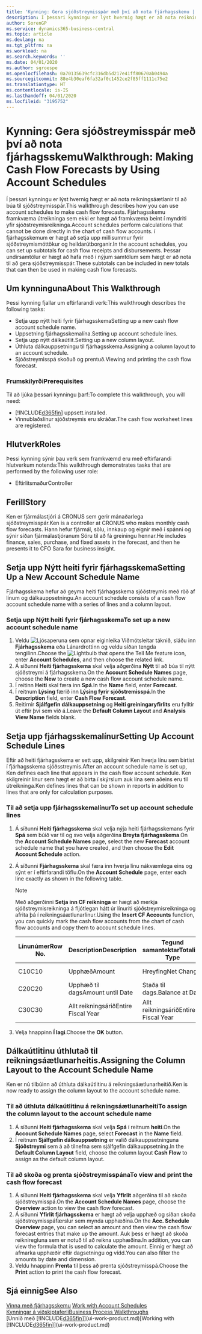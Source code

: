 ```yaml
---
title: 'Kynning: Gera sjóðstreymisspár með því að nota fjárhagsskemu | Microsoft Docs'
description: Í þessari kynningu er lýst hvernig hægt er að nota reikningsáætlanir til að búa til sjóðstreymisspár. Fjárhagsskemu framkvæma útreikninga sem ekki er hægt að framkvæma beint í myndriti yfir sjóðstreymisreikninga. í fjárhagsskemum er hægt að setja upp millisummur fyrir sjóðstreymismóttökur og heildarútborganir. Þessar undirsamtölur er hægt að hafa með í nýjum samtölum sem hægt er að nota til að gera sjóðstreymisspár.
author: SorenGP
ms.service: dynamics365-business-central
ms.topic: article
ms.devlang: na
ms.tgt_pltfrm: na
ms.workload: na
ms.search.keywords: ''
ms.date: 04/01/2020
ms.author: sgroespe
ms.openlocfilehash: 0a70135639cfc316db5d217e41ff80670ab0494a
ms.sourcegitcommit: 88e4b30eaf6fa32af0c1452ce2f85ff1111c75e2
ms.translationtype: HT
ms.contentlocale: is-IS
ms.lasthandoff: 04/01/2020
ms.locfileid: "3195752"
---
```

# <a name="walkthrough-making-cash-flow-forecasts-by-using-account-schedules"></a><span data-ttu-id="437a0-106">Kynning: Gera sjóðstreymisspár með því að nota fjárhagsskemu</span><span class="sxs-lookup"><span data-stu-id="437a0-106">Walkthrough: Making Cash Flow Forecasts by Using Account Schedules</span></span>
<span data-ttu-id="437a0-107">Í þessari kynningu er lýst hvernig hægt er að nota reikningsáætlanir til að búa til sjóðstreymisspár.</span><span class="sxs-lookup"><span data-stu-id="437a0-107">This walkthrough describes how you can use account schedules to make cash flow forecasts.</span></span> <span data-ttu-id="437a0-108">Fjárhagsskemu framkvæma útreikninga sem ekki er hægt að framkvæma beint í myndriti yfir sjóðstreymisreikninga.</span><span class="sxs-lookup"><span data-stu-id="437a0-108">Account schedules perform calculations that cannot be done directly in the chart of cash flow accounts.</span></span> <span data-ttu-id="437a0-109">í fjárhagsskemum er hægt að setja upp millisummur fyrir sjóðstreymismóttökur og heildarútborganir.</span><span class="sxs-lookup"><span data-stu-id="437a0-109">In the account schedules, you can set up subtotals for cash flow receipts and disbursements.</span></span> <span data-ttu-id="437a0-110">Þessar undirsamtölur er hægt að hafa með í nýjum samtölum sem hægt er að nota til að gera sjóðstreymisspár.</span><span class="sxs-lookup"><span data-stu-id="437a0-110">These subtotals can be included in new totals that can then be used in making cash flow forecasts.</span></span>  

## <a name="about-this-walkthrough"></a><span data-ttu-id="437a0-111">Um kynninguna</span><span class="sxs-lookup"><span data-stu-id="437a0-111">About This Walkthrough</span></span>  
<span data-ttu-id="437a0-112">Þessi kynning fjallar um eftirfarandi verk:</span><span class="sxs-lookup"><span data-stu-id="437a0-112">This walkthrough describes the following tasks:</span></span>  

- <span data-ttu-id="437a0-113">Setja upp nýtt heiti fyrir fjárhagsskema</span><span class="sxs-lookup"><span data-stu-id="437a0-113">Setting up a new cash flow account schedule name.</span></span>  
- <span data-ttu-id="437a0-114">Uppsetning fjárhagsskemalína.</span><span class="sxs-lookup"><span data-stu-id="437a0-114">Setting up account schedule lines.</span></span>  
- <span data-ttu-id="437a0-115">Setja upp nýtt dálkaútlit.</span><span class="sxs-lookup"><span data-stu-id="437a0-115">Setting up a new column layout.</span></span>  
- <span data-ttu-id="437a0-116">Úthluta dálkauppsetningu til fjárhagsskema.</span><span class="sxs-lookup"><span data-stu-id="437a0-116">Assigning a column layout to an account schedule.</span></span>  
- <span data-ttu-id="437a0-117">Sjóðstreymisspá skoðuð og prentuð.</span><span class="sxs-lookup"><span data-stu-id="437a0-117">Viewing and printing the cash flow forecast.</span></span>  

### <a name="prerequisites"></a><span data-ttu-id="437a0-118">Frumskilyrði</span><span class="sxs-lookup"><span data-stu-id="437a0-118">Prerequisites</span></span>  
<span data-ttu-id="437a0-119">Til að ljúka þessari kynningu þarf:</span><span class="sxs-lookup"><span data-stu-id="437a0-119">To complete this walkthrough, you will need:</span></span>  

- [!INCLUDE[d365fin](includes/d365fin_md.md)] <span data-ttu-id="437a0-120">uppsett.</span><span class="sxs-lookup"><span data-stu-id="437a0-120">installed.</span></span>  
- <span data-ttu-id="437a0-121">Vinnublaðslínur sjóðstreymis eru skráðar.</span><span class="sxs-lookup"><span data-stu-id="437a0-121">The cash flow worksheet lines are registered.</span></span>  

## <a name="roles"></a><span data-ttu-id="437a0-122">Hlutverk</span><span class="sxs-lookup"><span data-stu-id="437a0-122">Roles</span></span>  
<span data-ttu-id="437a0-123">Þessi kynning sýnir þau verk sem framkvæmd eru með eftirfarandi hlutverkum notenda:</span><span class="sxs-lookup"><span data-stu-id="437a0-123">This walkthrough demonstrates tasks that are performed by the following user role:</span></span>  

- <span data-ttu-id="437a0-124">Eftirlitsmaður</span><span class="sxs-lookup"><span data-stu-id="437a0-124">Controller</span></span>  

## <a name="story"></a><span data-ttu-id="437a0-125">Ferill</span><span class="sxs-lookup"><span data-stu-id="437a0-125">Story</span></span>  
<span data-ttu-id="437a0-126">Ken er fjármálastjóri á CRONUS sem gerir mánaðarlega sjóðstreymisspár.</span><span class="sxs-lookup"><span data-stu-id="437a0-126">Ken is a controller at CRONUS who makes monthly cash flow forecasts.</span></span> <span data-ttu-id="437a0-127">Hann hefur fjármál, sölu, innkaup og eignir með í spánni og sýnir síðan fjármálastjóranum Söru til að fá greiningu hennar.</span><span class="sxs-lookup"><span data-stu-id="437a0-127">He includes finance, sales, purchase, and fixed assets in the forecast, and then he presents it to CFO Sara for business insight.</span></span>  

## <a name="setting-up-a-new-account-schedule-name"></a><span data-ttu-id="437a0-128">Setja upp Nýtt heiti fyrir fjárhagsskema</span><span class="sxs-lookup"><span data-stu-id="437a0-128">Setting Up a New Account Schedule Name</span></span>  
<span data-ttu-id="437a0-129">Fjárhagsskema hefur að geyma heiti fjárhagsskema sjóðstreymis með röð af línum og dálkauppsetningu.</span><span class="sxs-lookup"><span data-stu-id="437a0-129">An account schedule consists of a cash flow account schedule name with a series of lines and a column layout.</span></span>  

### <a name="to-set-up-a-new-account-schedule-name"></a><span data-ttu-id="437a0-130">Setja upp Nýtt heiti fyrir fjárhagsskema</span><span class="sxs-lookup"><span data-stu-id="437a0-130">To set up a new account schedule name</span></span>  

1.  <span data-ttu-id="437a0-131">Veldu ![Ljósaperuna sem opnar eiginleika Viðmótsleitar](media/ui-search/search_small.png "Segðu mér hvað þú vilt gera") táknið, sláðu inn **Fjárhagsskema** eða Lánardrottinn og veldu síðan tengda tengilinn.</span><span class="sxs-lookup"><span data-stu-id="437a0-131">Choose the ![Lightbulb that opens the Tell Me feature](media/ui-search/search_small.png "Tell me what you want to do") icon, enter **Account Schedules**, and then choose the related link.</span></span>  
2.  <span data-ttu-id="437a0-132">Á síðunni **Heiti fjárhagsskema** skal velja aðgerðina **Nýtt** til að búa til nýtt sjóðstreymi á fjárhagsskema.</span><span class="sxs-lookup"><span data-stu-id="437a0-132">On the **Account Schedule Names** page, choose the **New** to create a new cash flow account schedule name.</span></span>  
3.  <span data-ttu-id="437a0-133">Í reitinn **Heiti** skal færa inn **Spá**.</span><span class="sxs-lookup"><span data-stu-id="437a0-133">In the **Name** field, enter **Forecast**.</span></span>  
4.  <span data-ttu-id="437a0-134">Í reitnum **Lýsing** færið inn **Lýsing fyrir sjóðstremisspá**.</span><span class="sxs-lookup"><span data-stu-id="437a0-134">In the **Description** field, enter **Cash Flow Forecast**.</span></span>  
5.  <span data-ttu-id="437a0-135">Reitirnir **Sjálfgefin dálkauppsetning** og **Heiti greiningaryfirlits** eru fylltir út eftir því sem við á.</span><span class="sxs-lookup"><span data-stu-id="437a0-135">Leave the **Default Column Layout** and **Analysis View Name** fields blank.</span></span>  

## <a name="setting-up-account-schedule-lines"></a><span data-ttu-id="437a0-136">Setja upp fjárhagsskemalínur</span><span class="sxs-lookup"><span data-stu-id="437a0-136">Setting Up Account Schedule Lines</span></span>  
<span data-ttu-id="437a0-137">Eftir að heiti fjárhagsskema er sett upp, skilgreinir Ken hverja línu sem birtist í fjárhagsskema sjóðsstreymis.</span><span class="sxs-lookup"><span data-stu-id="437a0-137">After an account schedule name is set up, Ken defines each line that appears in the cash flow account schedule.</span></span> <span data-ttu-id="437a0-138">Ken skilgreinir línur sem hægt er að birta í skýrslum auk lína sem aðeins eru til útreikninga.</span><span class="sxs-lookup"><span data-stu-id="437a0-138">Ken defines lines that can be shown in reports in addition to lines that are only for calculation purposes.</span></span>  

### <a name="to-set-up-account-schedule-lines"></a><span data-ttu-id="437a0-139">Til að setja upp fjárhagsskemalínur</span><span class="sxs-lookup"><span data-stu-id="437a0-139">To set up account schedule lines</span></span>  

1.  <span data-ttu-id="437a0-140">Á síðunni **Heiti fjárhagsskema** skal velja nýja heiti fjárhagsskemans fyrir **Spá** sem búið var til og svo velja aðgerðina **Breyta fjárhagsskema**.</span><span class="sxs-lookup"><span data-stu-id="437a0-140">On the **Account Schedule Names** page, select the new **Forecast** account schedule name that you have created, and then choose the **Edit Account Schedule** action.</span></span>  
2.  <span data-ttu-id="437a0-141">Á síðunni **Fjárhagsskema** skal færa inn hverja línu nákvæmlega eins og sýnt er í eftirfarandi töflu.</span><span class="sxs-lookup"><span data-stu-id="437a0-141">On the **Account Schedule** page, enter each line exactly as shown in the following table.</span></span>  

    > [!NOTE]  
    >  <span data-ttu-id="437a0-142">Með aðgerðinni **Setja inn CF reikninga** er hægt að merkja sjóðstreymisreikninga á fljótlegan hátt úr línuriti sjóðstreymisreikninga og afrita þá í reikningsáætlunarlínur.</span><span class="sxs-lookup"><span data-stu-id="437a0-142">Using the **Insert CF Accounts** function, you can quickly mark the cash flow accounts from the chart of cash flow accounts and copy them to account schedule lines.</span></span>  

    |<span data-ttu-id="437a0-143">Línunúmer</span><span class="sxs-lookup"><span data-stu-id="437a0-143">Row No.</span></span>|<span data-ttu-id="437a0-144">Description</span><span class="sxs-lookup"><span data-stu-id="437a0-144">Description</span></span>|<span data-ttu-id="437a0-145">Tegund samantektar</span><span class="sxs-lookup"><span data-stu-id="437a0-145">Totaling Type</span></span>|<span data-ttu-id="437a0-146">Samantekt</span><span class="sxs-lookup"><span data-stu-id="437a0-146">Totaling</span></span>|<span data-ttu-id="437a0-147">Tegund línu</span><span class="sxs-lookup"><span data-stu-id="437a0-147">Row Type</span></span>|<span data-ttu-id="437a0-148">Tegund upphæðar</span><span class="sxs-lookup"><span data-stu-id="437a0-148">Amount Type</span></span>|<span data-ttu-id="437a0-149">Sýna</span><span class="sxs-lookup"><span data-stu-id="437a0-149">Show</span></span>|  
    |-------|-----------|-------------|--------|--------|-----------|----|
    |<span data-ttu-id="437a0-150">C10</span><span class="sxs-lookup"><span data-stu-id="437a0-150">C10</span></span>|<span data-ttu-id="437a0-151">Upphæð</span><span class="sxs-lookup"><span data-stu-id="437a0-151">Amount</span></span>|<span data-ttu-id="437a0-152">Hreyfing</span><span class="sxs-lookup"><span data-stu-id="437a0-152">Net Change</span></span>|<span data-ttu-id="437a0-153">Færslur</span><span class="sxs-lookup"><span data-stu-id="437a0-153">Entries</span></span>|<span data-ttu-id="437a0-154">Nettóupphæð</span><span class="sxs-lookup"><span data-stu-id="437a0-154">Net Amount</span></span>|<span data-ttu-id="437a0-155">Alltaf</span><span class="sxs-lookup"><span data-stu-id="437a0-155">Always</span></span>|  
    |<span data-ttu-id="437a0-156">C20</span><span class="sxs-lookup"><span data-stu-id="437a0-156">C20</span></span>|<span data-ttu-id="437a0-157">Upphæð til dags</span><span class="sxs-lookup"><span data-stu-id="437a0-157">Amount until Date</span></span>|<span data-ttu-id="437a0-158">Staða til dags.</span><span class="sxs-lookup"><span data-stu-id="437a0-158">Balance at Date</span></span>|<span data-ttu-id="437a0-159">Færslur</span><span class="sxs-lookup"><span data-stu-id="437a0-159">Entries</span></span>|<span data-ttu-id="437a0-160">Nettóupphæð</span><span class="sxs-lookup"><span data-stu-id="437a0-160">Net Amount</span></span>|<span data-ttu-id="437a0-161">Alltaf</span><span class="sxs-lookup"><span data-stu-id="437a0-161">Always</span></span>|  
    |<span data-ttu-id="437a0-162">C30</span><span class="sxs-lookup"><span data-stu-id="437a0-162">C30</span></span>|<span data-ttu-id="437a0-163">Allt reikningsárið</span><span class="sxs-lookup"><span data-stu-id="437a0-163">Entire Fiscal Year</span></span>|<span data-ttu-id="437a0-164">Allt reikningsárið</span><span class="sxs-lookup"><span data-stu-id="437a0-164">Entire Fiscal Year</span></span>|<span data-ttu-id="437a0-165">Færslur</span><span class="sxs-lookup"><span data-stu-id="437a0-165">Entries</span></span>|<span data-ttu-id="437a0-166">Nettóupphæð</span><span class="sxs-lookup"><span data-stu-id="437a0-166">Net Amount</span></span>|<span data-ttu-id="437a0-167">Alltaf</span><span class="sxs-lookup"><span data-stu-id="437a0-167">Always</span></span>|  

4.  <span data-ttu-id="437a0-168">Velja hnappinn **Í lagi**.</span><span class="sxs-lookup"><span data-stu-id="437a0-168">Choose the **OK** button.</span></span>  

## <a name="assigning-the-column-layout-to-the-account-schedule-name"></a><span data-ttu-id="437a0-169">Dálkaútlitinu úthlutað til reikningsáætlunarheitis.</span><span class="sxs-lookup"><span data-stu-id="437a0-169">Assigning the Column Layout to the Account Schedule Name</span></span>  
<span data-ttu-id="437a0-170">Ken er nú tilbúinn að úthluta dálkaútlitinu á reikningsáætlunarheitið.</span><span class="sxs-lookup"><span data-stu-id="437a0-170">Ken is now ready to assign the column layout to the account schedule name.</span></span>  

### <a name="to-assign-the-column-layout-to-the-account-schedule-name"></a><span data-ttu-id="437a0-171">Til að úthluta dálkaútlitinu á reikningsáætlunarheiti</span><span class="sxs-lookup"><span data-stu-id="437a0-171">To assign the column layout to the account schedule name</span></span>  

1.  <span data-ttu-id="437a0-172">Á síðunni **Heiti fjárhagsskema** skal velja **Spá** í reitnum **heiti**.</span><span class="sxs-lookup"><span data-stu-id="437a0-172">On the **Account Schedule Names** page, select **Forecast** in the **Name** field.</span></span>  
2.  <span data-ttu-id="437a0-173">Í reitnum **Sjálfgefin dálkauppsetning** er valið dálkauppsetninguna **Sjóðstreymi** sem á að tilnefna sem sjálfgefin dálkauppsetning.</span><span class="sxs-lookup"><span data-stu-id="437a0-173">In the **Default Column Layout** field, choose the column layout **Cash Flow** to assign as the default column layout.</span></span>  

### <a name="to-view-and-print-the-cash-flow-forecast"></a><span data-ttu-id="437a0-174">Til að skoða og prenta sjóðstreymisspána</span><span class="sxs-lookup"><span data-stu-id="437a0-174">To view and print the cash flow forecast</span></span>  
1.  <span data-ttu-id="437a0-175">Á síðunni **Heiti fjárhagsskema** skal velja **Yfirlit** aðgerðina til að skoða sjóðstreymisspá.</span><span class="sxs-lookup"><span data-stu-id="437a0-175">On the **Account Schedule Names** page, choose the **Overview** action to view the cash flow forecast.</span></span>  
2.  <span data-ttu-id="437a0-176">Á síðunni **Yfirlit fjárhagsskema** er hægt að velja upphæð og síðan skoða sjóðstreymisspáfærslur sem mynda upphæðina.</span><span class="sxs-lookup"><span data-stu-id="437a0-176">On the **Acc. Schedule Overview** page, you can select an amount and then view the cash flow forecast entries that make up the amount.</span></span> <span data-ttu-id="437a0-177">Auk þess er hægt að skoða reikniregluna sem er notuð til að reikna upphæðina.</span><span class="sxs-lookup"><span data-stu-id="437a0-177">In addition, you can view the formula that is used to calculate the amount.</span></span> <span data-ttu-id="437a0-178">Einnig er hægt að afmarka upphæðir eftir dagsetningu og vídd.</span><span class="sxs-lookup"><span data-stu-id="437a0-178">You can also filter the amounts by date and dimension.</span></span>  
3.  <span data-ttu-id="437a0-179">Veldu hnappinn **Prenta** til þess að prenta sjóðstreymisspá.</span><span class="sxs-lookup"><span data-stu-id="437a0-179">Choose the **Print** action to print the cash flow forecast.</span></span>  

## <a name="see-also"></a><span data-ttu-id="437a0-180">Sjá einnig</span><span class="sxs-lookup"><span data-stu-id="437a0-180">See Also</span></span>  
 <span data-ttu-id="437a0-181">[Vinna með fjárhagsskemu](bi-how-work-account-schedule.md) </span><span class="sxs-lookup"><span data-stu-id="437a0-181">[Work with Account Schedules](bi-how-work-account-schedule.md) </span></span>  
 [<span data-ttu-id="437a0-182">Kynningar á viðskiptaferli</span><span class="sxs-lookup"><span data-stu-id="437a0-182">Business Process Walkthroughs</span></span>](walkthrough-business-process-walkthroughs.md)  
 <span data-ttu-id="437a0-183">[Unnið með [!INCLUDE[d365fin](includes/d365fin_md.md)]](ui-work-product.md)</span><span class="sxs-lookup"><span data-stu-id="437a0-183">[Working with [!INCLUDE[d365fin](includes/d365fin_md.md)]](ui-work-product.md)</span></span>
